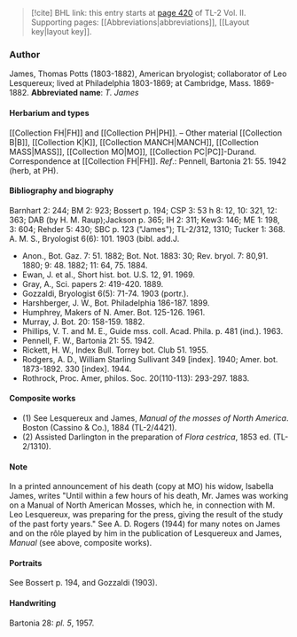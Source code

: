 > [!cite] BHL link: this entry starts at [page 420](https://www.biodiversitylibrary.org/page/33068662) of TL-2 Vol. II.
> Supporting pages: [[Abbreviations|abbreviations]], [[Layout key|layout key]].

### Author

James, Thomas Potts (1803-1882), American bryologist; collaborator of Leo Lesquereux; lived at Philadelphia 1803-1869; at Cambridge, Mass. 1869-1882. 
**Abbreviated name**: *T. James*

#### Herbarium and types

[[Collection FH|FH]] and [[Collection PH|PH]]. – Other material [[Collection B|B]], [[Collection K|K]], [[Collection MANCH|MANCH]], [[Collection MASS|MASS]], [[Collection MO|MO]], [[Collection PC|PC]]-Durand. Correspondence at [[Collection FH|FH]].
*Ref*.: Pennell, Bartonia 21: 55. 1942 (herb, at PH).

#### Bibliography and biography

Barnhart 2: 244; BM 2: 923; Bossert p. 194; CSP 3: 53 h 8: 12, 10: 321, 12: 363; DAB (by H. M. Raup);Jackson p. 365; IH 2: 311; Kew3: 146; ME 1: 198, 3: 604; Rehder 5: 430; SBC p. 123 ("James"); TL-2/312, 1310; Tucker 1: 368. A. M. S., Bryologist 6(6): 101. 1903 (bibl. add.J.
- Anon., Bot. Gaz. 7: 51. 1882; Bot. Not. 1883: 30; Rev. bryol. 7: 80,91. 1880; 9: 48. 1882; 11: 64, 75. 1884.
- Ewan, J. et al., Short hist. bot. U.S. 12, 91. 1969.
- Gray, A., Sci. papers 2: 419-420. 1889.
- Gozzaldi, Bryologist 6(5): 71-74. 1903 (portr.).
- Harshberger, J. W., Bot. Philadelphia 186-187. 1899.
- Humphrey, Makers of N. Amer. Bot. 125-126. 1961.
- Murray, J. Bot. 20: 158-159. 1882.
- Phillips, V. T. and M. E., Guide mss. coll. Acad. Phila. p. 481 (ind.). 1963.
- Pennell, F. W., Bartonia 21: 55. 1942.
- Rickett, H. W., Index Bull. Torrey bot. Club 51. 1955.
- Rodgers, A. D., William Starling Sullivant 349 \[index\]. 1940; Amer. bot. 1873-1892. 330 \[index\]. 1944.
- Rothrock, Proc. Amer, philos. Soc. 20(110-113): 293-297. 1883.

#### Composite works

- (1) See Lesquereux and James, *Manual of the mosses of North America*. Boston (Cassino & Co.), 1884 (TL-2/4421).
- (2) Assisted Darlington in the preparation of *Flora cestrica*, 1853 ed. (TL-2/1310).

#### Note

In a printed announcement of his death (copy at MO) his widow, Isabella James, writes "Until within a few hours of his death, Mr. James was working on a Manual of North American Mosses, which he, in connection with M. Leo Lesquereux, was preparing for the press, giving the result of the study of the past forty years."
See A. D. Rogers (1944) for many notes on James and on the rôle played by him in the publication of Lesquereux and James, *Manual* (see above, composite works).

#### Portraits

See Bossert p. 194, and Gozzaldi (1903).

#### Handwriting

Bartonia 28: *pl. 5*, 1957.

